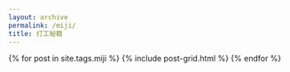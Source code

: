 ```yaml
---
layout: archive
permalink: /miji/
title: 打工秘籍
---
```



<div class="tiles">
  {% for post in site.tags.miji %}
 	{% include post-grid.html %}
  {% endfor %}
</div>
